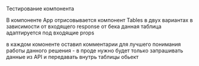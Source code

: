 Тестирование компонента

В компоненте App отрисовывается компонент Tables в двух вариантах в зависимости от входящего response от бека
данная таблица адаптируется под входящие props

в каждом комоненте оставил комментарии для лучшего понимания работы данного решения - в проде нужно будет только запрашивать данные из API и передавать внутрь таблицы обьект
